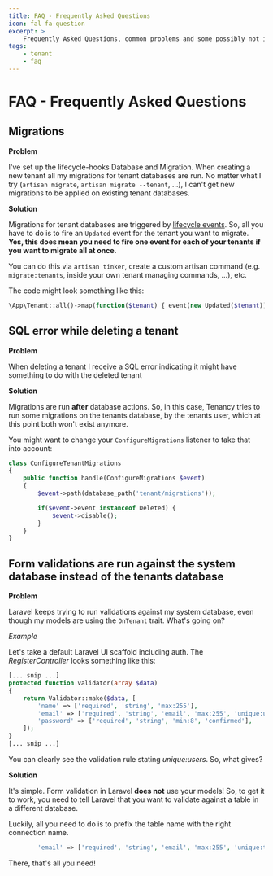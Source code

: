 ```yaml
---
title: FAQ - Frequently Asked Questions
icon: fal fa-question
excerpt: >
    Frequently Asked Questions, common problems and some possibly not immediately obvious information
tags:
    - tenant
    - faq
---
```


# FAQ - Frequently Asked Questions

## Migrations
**Problem**

I've set up the lifecycle-hooks Database and Migration. When creating a new tenant all my migrations for tenant databases are run.
No matter what I try (`artisan migrate`, `artisan migrate --tenant`, ...), I can't get new migrations to be applied on existing tenant databases.


**Solution**

Migrations for tenant databases are triggered by [lifecycle events](hooks-general#events).
So, all you have to do is to fire an `Updated` event for the tenant you want to migrate. **Yes, this does mean you need to fire one event for each of your tenants if you want to migrate all at once.**

You can do this via `artisan tinker`, create a custom artisan command (e.g. `migrate:tenants`, inside your own tenant managing commands, ...), etc.

The code might look something like this:
```php
\App\Tenant::all()->map(function($tenant) { event(new Updated($tenant)); });
```


## SQL error while deleting a tenant
**Problem**

When deleting a tenant I receive a SQL error indicating it might have something to do with the deleted tenant

**Solution**

Migrations are run **after** database actions. So, in this case, Tenancy tries to run some migrations on the tenants database, by the tenants user, which at this point both won't exist anymore.

You might want to change your `ConfigureMigrations` listener to take that into account:
```php
class ConfigureTenantMigrations
{
    public function handle(ConfigureMigrations $event)
    {
        $event->path(database_path('tenant/migrations'));

        if($event->event instanceof Deleted) {
            $event->disable();
        }
    }
}
```

## Form validations are run against the system database instead of the tenants database
**Problem**

Laravel keeps trying to run validations against my system database, even though my models are using the `OnTenant` trait. What's going on?

*Example*

Let's take a default Laravel UI scaffold including auth. The *RegisterController* looks something like this:
```php
[... snip ...]
protected function validator(array $data)
{
    return Validator::make($data, [
        'name' => ['required', 'string', 'max:255'],
        'email' => ['required', 'string', 'email', 'max:255', 'unique:users'],
        'password' => ['required', 'string', 'min:8', 'confirmed'],
    ]);
}
[... snip ...]
```
You can clearly see the validation rule stating *unique:users*. So, what gives?

**Solution**

It's simple. Form validation in Laravel **does not** use your models! So, to get it to work, you need to tell Laravel that you want to validate against a table in a different database.

Luckily, all you need to do is to prefix the table name with the right connection name.
```php
        'email' => ['required', 'string', 'email', 'max:255', 'unique:tenant.users'],
```
There, that's all you need!
